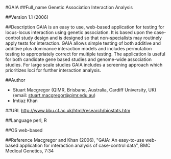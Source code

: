 #GAIA
##Full_name
Genetic Association Interaction Analysis

##Version
1.1 (2006)

##Description
GAIA is an easy to use, web-based application for testing for locus-locus interaction using genetic association. It is based upon the case-control study design and is designed so that non-specialists may routinely apply tests for interaction. GAIA allows simple testing of both additive and additive plus dominance interaction models and includes permutation testing to appropriately correct for multiple testing. The application is useful for both candidate gene based studies and genome-wide association studies. For large scale studies GAIA includes a screening approach which prioritizes loci for further interaction analysis.

##Author
* Stuart Macgregor (QIMR, Brisbane, Australia, Cardiff University, UK) (email: stuart.macgregor@qimr.edu.au)
* Imtiaz Khan

##URL
http://www.bbu.cf.ac.uk/html/research/biostats.htm

##Language
perl, R

##OS
web-based

##Reference
Macgregor and Khan (2006), "GAIA: An easy-to-use web-based application for interaction analysis of case-control data", BMC Medical Genetics, 7:34

